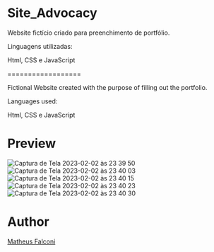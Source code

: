 # Site_Advocacy

Website fictício criado para preenchimento de portfólio.

Linguagens utilizadas:

Html, CSS e JavaScript

==================

Fictional Website created with the purpose of filling out the portfolio.

Languages used:

Html, CSS e JavaScript

# Preview

![Captura de Tela 2023-02-02 às 23 39 50](https://user-images.githubusercontent.com/33550514/216499684-8c5667c9-b30d-4e3c-bd76-4eacffefc207.png)
![Captura de Tela 2023-02-02 às 23 40 03](https://user-images.githubusercontent.com/33550514/216499699-42d97d40-177a-4c6a-8485-352e9e6de471.png)
![Captura de Tela 2023-02-02 às 23 40 15](https://user-images.githubusercontent.com/33550514/216499702-b91b7005-71fb-4dab-89b6-b4565b3e5048.png)
![Captura de Tela 2023-02-02 às 23 40 23](https://user-images.githubusercontent.com/33550514/216499706-fea89a30-0f7b-44c0-b0d1-fff0710f4cd2.png)
![Captura de Tela 2023-02-02 às 23 40 30](https://user-images.githubusercontent.com/33550514/216499710-0a04e49e-3705-4f35-b49b-0a43d547fb12.png)

# Author

<a href="https://github.com/matheuspfalconi">Matheus Falconi</a>
